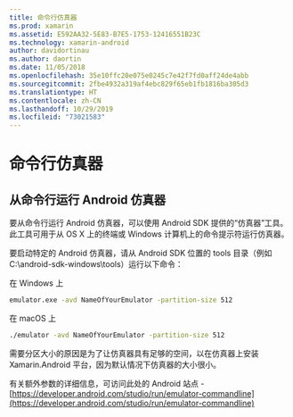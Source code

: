 ```yaml
---
title: 命令行仿真器
ms.prod: xamarin
ms.assetid: E592AA32-5E83-B7E5-1753-12416551B23C
ms.technology: xamarin-android
author: davidortinau
ms.author: daortin
ms.date: 11/05/2018
ms.openlocfilehash: 35e10ffc20e075e0245c7e42f7fd0aff24de4abb
ms.sourcegitcommit: 2fbe4932a319af4ebc829f65eb1fb1816ba305d3
ms.translationtype: HT
ms.contentlocale: zh-CN
ms.lasthandoff: 10/29/2019
ms.locfileid: "73021583"
---
```

# <a name="command-line-emulator"></a>命令行仿真器

## <a name="running-the-android-emulator-from-the-command-line"></a>从命令行运行 Android 仿真器

要从命令行运行 Android 仿真器，可以使用 Android SDK 提供的“仿真器”工具。 此工具可用于从 OS X 上的终端或 Windows 计算机上的命令提示符运行仿真器。

要启动特定的 Android 仿真器，请从 Android SDK 位置的 tools 目录（例如 C:\android-sdk-windows\tools）运行以下命令：

在 Windows 上

```cmd
emulator.exe -avd NameOfYourEmulator -partition-size 512
```

在 macOS 上

```bash
./emulator -avd NameOfYourEmulator -partition-size 512
```

需要分区大小的原因是为了让仿真器具有足够的空间，以在仿真器上安装 Xamarin.Android 平台，因为默认情况下仿真器的大小很小。

有关额外参数的详细信息，可访问此处的 Android 站点 - [https://developer.android.com/studio/run/emulator-commandline](https://developer.android.com/studio/run/emulator-commandline)
